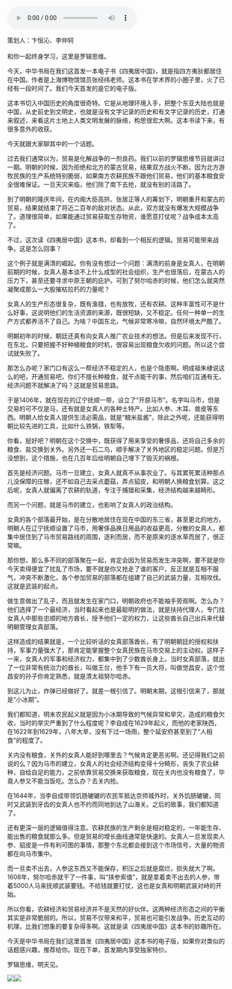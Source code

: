 <audio src="http://igetoss.cdn.igetget.com/mp3/201807/17/201807171513240344708163.mp3" controls="controls">您的浏览器不支持 audio 标签。</audio><p>策划人：卞恒沁、李仲轲<br><br>和你一起终身学习，这里是罗辑思维。</p><p>今天，中华书局在我们这首发一本电子书《四夷居中国》，就是指四方夷狄都居住在中国。作者是上海博物馆馆员张经纬老师。这本书在学术界的小圈子里，火了已经有一段时间了。我们今天首发的是它的电子版。</p><p>这本书切入中国历史的角度很奇特。它是从地理环境入手，把整个东亚大陆也就是中国，从史前史到文明史，也就是没有文字记录的历史和有文字记录的历史，打通来叙述，来看这片土地上人类文明发展的脉络，构思很宏大啊。这本书读下来，有很多意外的收获。</p><p>今天就跟大家聊其中的一个话题。</p><p>过去我们通常以为，贸易是化解战争的一剂良药。我们以前的罗辑思维节目就讲过一期。明朝的时候，因为拒绝和北方的蒙古贸易，结果双方战火不断。因为北方游牧民族的生产系统特别脆弱，如果南方农耕民族不跟他们贸易，他们的基本粮食安全很难保证。一旦天灾来临，他们除了南下去抢，就没有别的活路了。</p><p>到了明朝的隆庆年间，在内阁大臣高拱、张居正等人的筹划下，明朝重开和蒙古的贸易，结果就结束了将近二百年的敌对状态。从此，双方就没有爆发大规模战争了。道理很简单，如果能通过贸易获取生存物资，谁愿意打仗呢？战争成本太高了。</p><p>不过，这次读《四夷居中国》这本书，却看到一个相反的逻辑。贸易可能带来战争。这是怎么回事？</p><p>这个例子就是满清的崛起。你有没有想过一个问题：满清的前身是女真人，在明朝前期的时候，女真人基本谈不上什么成型的社会组织，生产也很落后，在蒙古人的压力下，甚至还要寻求中原王朝的庇护。可到了努尔哈赤的时候，他们怎么就突然凝聚成那么一大股摧枯拉朽的力量呢？</p><p>女真人的生产形态很复杂，既有渔猎，也有放牧，还有农耕。这种丰富性可不是什么好事，这说明他们的生活资源的来源，既很短缺，又不稳定。任何一种单一的生产方式都养活不了自己。为啥？中国东北，气候非常寒冷嘛，自然环境太严酷了。</p><p>明朝初年的时候，朝廷还真有向女真人推广农业技术的想法。但是后来发现不行，在东北，只要把握不好种植粮食的时机，很容易出现粮食欠收的问题。所以这个尝试就失败了。</p><p>那怎么办呢？家门口有这么一帮经济不稳定的人，也是个隐患啊。明成祖朱棣说这么的吧，开通贸易吧，你们不擅长种粮食，就干点能干的事，然后咱们互通有无，经济问题不就解决了吗？这就是贸易思路。</p><p>于是1406年，就在现在的辽宁抚顺一带，设立了“开原马市”。名字叫马市，但是交易的可不仅是马，还有就是女真人的各种土特产。比如人参、木耳、兽皮等东西。明朝人给女真人提供生活必需品，就是“粮米盐酱”，除此之外呢，还能获得明朝比较先进的工具，比如什么铁锅，铁犁等。</p><p>你看，挺好吧？明朝在这个交换中，既获得了用来享受的奢侈品，还将自己多余的粮食、盐交换到关外。另外还一石二鸟，顺手解决了关外地区的稳定问题。但是万没想到，这个措施，也在几百年后给明朝自己埋下了毁灭的祸根。</p><p>首先是经济问题。马市一旦建立，女真人就真不从事农业了。与其累死累活种那点儿没保障的庄稼，还不如自己去采点蘑菇，弄点貂皮，和明朝人换粮食划算。这之后呢，女真人就偏离了农耕的轨道，专注于捕猎和采集，经济结构越来越畸形。</p><p>而另一个问题，就是马市的建立，也影响了女真人的政治结构。</p><p>女真的各个部落最开始，是在分散地居住在现在中国的东三省，甚至更北的地方。明朝人在辽宁抚顺设置了马市，用奢侈品换日用品的收益更高，分散的女真人，都集中居住到了马市贸易路线的周围，逐利而居，而不是原来的逐水草而居了，很正常嘛。</p><p>那你想，那么多不同的部落聚在一起，肯定会因为贸易而发生冲突啊，要不就是你今天卖得便宜了扰乱了市场，要不就是你又抢走了谁的客户，反正就是互相不服气，冲突不断激化，各个参加贸易的部落都在组建了自己的武装力量，互相攻伐。这就是武装的起点。</p><p>做生意做出了乱子，而且就发生在家门口，明朝政府也不能袖手旁观啊。怎么办？他们选择了一个最经济，当时看起来也是最聪明的做法，就是扶持代理人，专门找女真人中那些忠顺的地方酋长，授予他们一定的权力，让这些酋长自己出兵来代替明朝管理女真部落。</p><p>这样造成的结果就是，一个比较听话的女真部落酋长，有了明朝朝廷的授权和扶持，军事力量强大了，那肯定能掌握整个女真民族在马市交易上的主动权。这样子一来，女真人的军事和经济权力，都集中到了少数酋长身上。当时女真部落，就出了一位非常有统治力的酋长，叫做王台，他手下有一员大将，叫做觉昌安，这个觉昌安的孙子你肯定熟悉，就是清太祖努尔哈赤。</p><p>到这儿为止，炸弹已经做好了。就差一根引信了。明朝末期，这根引信来了，那就是“小冰期”。</p><p>我们都知道，明末农民起义就是因为小冰期导致的气候异常和旱灾，造成的粮食欠收，当时的旱灾严重到了什么程度呢？李自成在1629年起义，而他的老家陕西，在1622年到1629年，八年大旱，没有下过一场雨，整个延安府甚至到了“人相食”的程度了。</p><p>关内没有粮食，关外的女真人能好到哪里去？气候肯定更恶劣啊。还记得我们之前说的么？因为马市的建立，女真人的社会经济结构变得十分畸形，丧失了农业耕种，自给自足的能力，之前依靠贸易交换来获取粮食，现在关内也没有粮食了，毕竟人参又不能当饭吃。怎么办？去关内抢。</p><p>在1644年，当李自成带领饥肠辘辘的农民军抵达京师城外时，关外饥肠辘辘，同时又武装到牙齿的女真人也不约而同地到达了山海关。之后的故事，我们都知道了。</p><p>还有更深一层的逻辑值得注意。农耕民族的生产剩余是相对稳定的，一年能生存、能出售的粮食就那么多。但是贸易的增长曲线通常是快速的。女真人一旦发现卖人参、貂皮是一件有利可图的事情，那整个东北都会接到这个市场信号，大量的物资都在向马市集中。</p><p>而一旦卖不出去，人参这东西又不能保存，积压之后就是腐烂，损失就大了啊。1608年，努尔哈赤就干了一件事，叫“挟参索值”，就是拿着卖不出去的人参，带着5000人马来抚顺武装要钱。不给钱就要打仗，这也是女真和明朝武装对峙的开始。</p><p>所以你看，农耕经济和贸易经济并不是天然的好伙伴。这两种经济形态之间的平衡其实是非常脆弱的。所以，贸易不仅带来和平，贸易也可能引发战争。历史互动的机理，比我们想象的要复杂得多啊。这就是读《四夷居中国》这本书的妙趣所在。</p><p>今天是中华书局在我们这里首发《四夷居中国》这本书的电子版，如果你对类似的话题感兴趣，推荐给你。现在下单，首发期内享受独家特价。</p><p>罗辑思维，明天见。</p><img src="https://piccdn.igetget.com/img/201807/18/201807181907263909703338.jpg" /><img src="https://piccdn.igetget.com/img/201807/17/201807171515277761068768.jpg" />